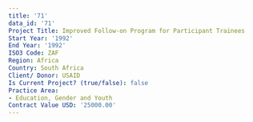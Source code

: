 ```yaml
---
title: '71'
data_id: '71'
Project Title: Improved Follow-on Program for Participant Trainees
Start Year: '1992'
End Year: '1992'
ISO3 Code: ZAF
Region: Africa
Country: South Africa
Client/ Donor: USAID
Is Current Project? (true/false): false
Practice Area:
- Education, Gender and Youth
Contract Value USD: '25000.00'
---
```


